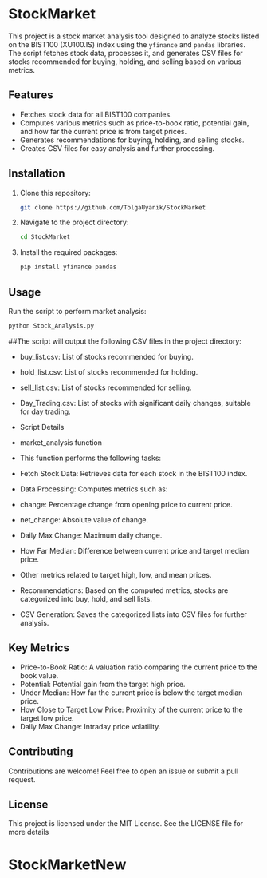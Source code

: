 # StockMarket

This project is a stock market analysis tool designed to analyze stocks listed on the BIST100 (XU100.IS) index using the `yfinance` and `pandas` libraries. The script fetches stock data, processes it, and generates CSV files for stocks recommended for buying, holding, and selling based on various metrics.

## Features

- Fetches stock data for all BIST100 companies.
- Computes various metrics such as price-to-book ratio, potential gain, and how far the current price is from target prices.
- Generates recommendations for buying, holding, and selling stocks.
- Creates CSV files for easy analysis and further processing.

## Installation

1. Clone this repository:
    ```bash
    git clone https://github.com/TolgaUyanik/StockMarket
    ```
2. Navigate to the project directory:
    ```bash
    cd StockMarket
    ```
3. Install the required packages:
    ```bash
    pip install yfinance pandas
    ```

## Usage

Run the script to perform market analysis:
```bash
python Stock_Analysis.py
 ```
##The script will output the following CSV files in the project directory:

- buy_list.csv: List of stocks recommended for buying.
- hold_list.csv: List of stocks recommended for holding.
- sell_list.csv: List of stocks recommended for selling.
- Day_Trading.csv: List of stocks with significant daily changes, suitable for day trading.
- Script Details
- market_analysis function
- This function performs the following tasks:

- Fetch Stock Data: Retrieves data for each stock in the BIST100 index.
- Data Processing: Computes metrics such as:
- change: Percentage change from opening price to current price.
- net_change: Absolute value of change.
- Daily Max Change: Maximum daily change.
- How Far Median: Difference between current price and target median price.
- Other metrics related to target high, low, and mean prices.
- Recommendations: Based on the computed metrics, stocks are categorized into buy, hold, and sell lists.
- CSV Generation: Saves the categorized lists into CSV files for further analysis.

## Key Metrics

- Price-to-Book Ratio: A valuation ratio comparing the current price to the book value.
- Potential: Potential gain from the target high price.
- Under Median: How far the current price is below the target median price.
- How Close to Target Low Price: Proximity of the current price to the target low price.
- Daily Max Change: Intraday price volatility.

## Contributing
Contributions are welcome! Feel free to open an issue or submit a pull request.

## License
This project is licensed under the MIT License. See the LICENSE file for more details
# StockMarketNew

